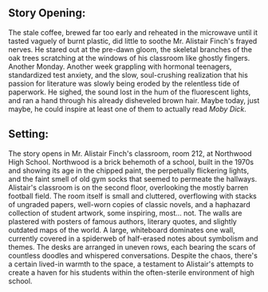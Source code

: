 ## Story Opening:

The stale coffee, brewed far too early and reheated in the microwave until it tasted vaguely of burnt plastic, did little to soothe Mr. Alistair Finch's frayed nerves. He stared out at the pre-dawn gloom, the skeletal branches of the oak trees scratching at the windows of his classroom like ghostly fingers. Another Monday. Another week grappling with hormonal teenagers, standardized test anxiety, and the slow, soul-crushing realization that his passion for literature was slowly being eroded by the relentless tide of paperwork. He sighed, the sound lost in the hum of the fluorescent lights, and ran a hand through his already disheveled brown hair. Maybe today, just maybe, he could inspire at least one of them to actually read *Moby Dick*.

## Setting:

The story opens in Mr. Alistair Finch's classroom, room 212, at Northwood High School. Northwood is a brick behemoth of a school, built in the 1970s and showing its age in the chipped paint, the perpetually flickering lights, and the faint smell of old gym socks that seemed to permeate the hallways. Alistair's classroom is on the second floor, overlooking the mostly barren football field. The room itself is small and cluttered, overflowing with stacks of ungraded papers, well-worn copies of classic novels, and a haphazard collection of student artwork, some inspiring, most… not. The walls are plastered with posters of famous authors, literary quotes, and slightly outdated maps of the world. A large, whiteboard dominates one wall, currently covered in a spiderweb of half-erased notes about symbolism and themes. The desks are arranged in uneven rows, each bearing the scars of countless doodles and whispered conversations. Despite the chaos, there's a certain lived-in warmth to the space, a testament to Alistair's attempts to create a haven for his students within the often-sterile environment of high school.
